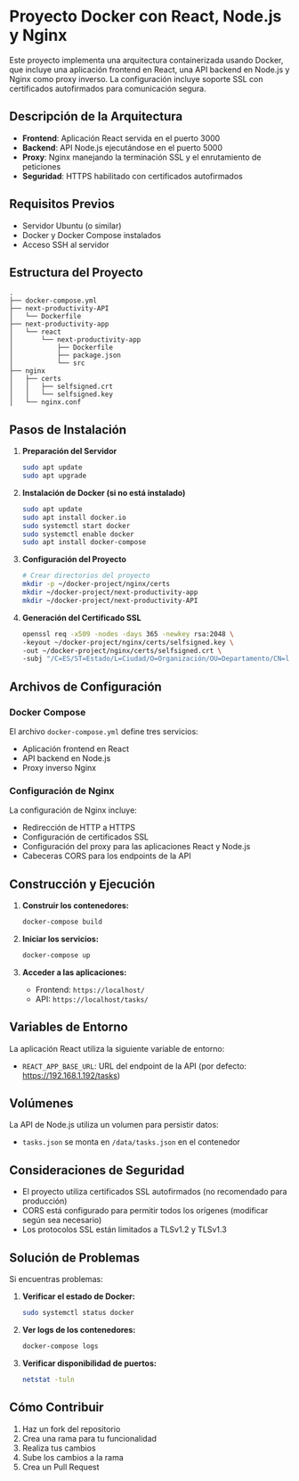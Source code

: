 # Proyecto Docker con React, Node.js y Nginx

Este proyecto implementa una arquitectura containerizada usando Docker, que incluye una aplicación frontend en React, una API backend en Node.js y Nginx como proxy inverso. La configuración incluye soporte SSL con certificados autofirmados para comunicación segura.

## Descripción de la Arquitectura

- **Frontend**: Aplicación React servida en el puerto 3000
- **Backend**: API Node.js ejecutándose en el puerto 5000
- **Proxy**: Nginx manejando la terminación SSL y el enrutamiento de peticiones
- **Seguridad**: HTTPS habilitado con certificados autofirmados

## Requisitos Previos

- Servidor Ubuntu (o similar)
- Docker y Docker Compose instalados
- Acceso SSH al servidor

## Estructura del Proyecto

```
.
├── docker-compose.yml
├── next-productivity-API
│   └── Dockerfile
├── next-productivity-app
│   └── react
│       └── next-productivity-app
│           ├── Dockerfile
│           ├── package.json
│           └── src
├── nginx
│   ├── certs
│   │   ├── selfsigned.crt
│   │   └── selfsigned.key
│   └── nginx.conf
```

## Pasos de Instalación

1. **Preparación del Servidor**
   ```bash
   sudo apt update
   sudo apt upgrade
   ```

2. **Instalación de Docker (si no está instalado)**
   ```bash
   sudo apt update
   sudo apt install docker.io
   sudo systemctl start docker
   sudo systemctl enable docker
   sudo apt install docker-compose
   ```

3. **Configuración del Proyecto**
   ```bash
   # Crear directorios del proyecto
   mkdir -p ~/docker-project/nginx/certs
   mkdir ~/docker-project/next-productivity-app
   mkdir ~/docker-project/next-productivity-API
   ```

4. **Generación del Certificado SSL**
   ```bash
   openssl req -x509 -nodes -days 365 -newkey rsa:2048 \
   -keyout ~/docker-project/nginx/certs/selfsigned.key \
   -out ~/docker-project/nginx/certs/selfsigned.crt \
   -subj "/C=ES/ST=Estado/L=Ciudad/O=Organización/OU=Departamento/CN=localhost"
   ```

## Archivos de Configuración

### Docker Compose
El archivo `docker-compose.yml` define tres servicios:
- Aplicación frontend en React
- API backend en Node.js
- Proxy inverso Nginx

### Configuración de Nginx
La configuración de Nginx incluye:
- Redirección de HTTP a HTTPS
- Configuración de certificados SSL
- Configuración del proxy para las aplicaciones React y Node.js
- Cabeceras CORS para los endpoints de la API

## Construcción y Ejecución

1. **Construir los contenedores:**
   ```bash
   docker-compose build
   ```

2. **Iniciar los servicios:**
   ```bash
   docker-compose up
   ```

3. **Acceder a las aplicaciones:**
   - Frontend: `https://localhost/`
   - API: `https://localhost/tasks/`

## Variables de Entorno

La aplicación React utiliza la siguiente variable de entorno:
- `REACT_APP_BASE_URL`: URL del endpoint de la API (por defecto: https://192.168.1.192/tasks)

## Volúmenes

La API de Node.js utiliza un volumen para persistir datos:
- `tasks.json` se monta en `/data/tasks.json` en el contenedor

## Consideraciones de Seguridad

- El proyecto utiliza certificados SSL autofirmados (no recomendado para producción)
- CORS está configurado para permitir todos los orígenes (modificar según sea necesario)
- Los protocolos SSL están limitados a TLSv1.2 y TLSv1.3

## Solución de Problemas

Si encuentras problemas:

1. **Verificar el estado de Docker:**
   ```bash
   sudo systemctl status docker
   ```

2. **Ver logs de los contenedores:**
   ```bash
   docker-compose logs
   ```

3. **Verificar disponibilidad de puertos:**
   ```bash
   netstat -tuln
   ```

## Cómo Contribuir

1. Haz un fork del repositorio
2. Crea una rama para tu funcionalidad
3. Realiza tus cambios
4. Sube los cambios a la rama
5. Crea un Pull Request


